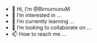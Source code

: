 - 👋 Hi, I’m @BirnurnunuM
- 👀 I’m interested in ...
- 🌱 I’m currently learning ...
- 💞️ I’m looking to collaborate on ...
- 📫 How to reach me ...

<!---
BirnurnunuM/BirnurnunuM is a ✨ special ✨ repository because its `README.md` (this file) appears on your GitHub profile.
You can click the Preview link to take a look at your changes.
--->
